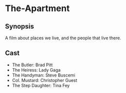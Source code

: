 # The-Apartment

## Synopsis

A film about places we live, and the people that live there.

## Cast

- The Butler: Brad Pitt
- The Heiress: Lady Gaga
- The Handyman: Steve Buscemi
- Col. Mustard: Christopher Guest
- The Step Daughter: Tina Fey


